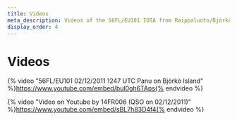 ```yaml
---
title: Videos
meta_description: Videos of the 56FL/EU101 IOTA from Raippaluoto/Björkö island
display_order: 4
---
```


# Videos

{% video "56FL/EU101 02/12/2011 1247 UTC Panu on Björkö Island" %}https://www.youtube.com/embed/bul0gh6TAps{% endvideo %}

{% video "Video on Youtube by 14FR006 (QSO on 02/12/2011)" %}https://www.youtube.com/embed/sBL7h83D4f4{% endvideo %}
